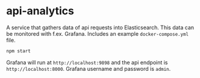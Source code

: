 # api-analytics

A service that gathers data of api requests into Elasticsearch. This data can be monitored with f.ex. Grafana.
Includes an example `docker-compose.yml` file.

```bash
npm start
```

Grafana will run at `http://localhost:9898` and the api endpoint is `http://localhost:8000`. Grafana username and password is `admin`.
